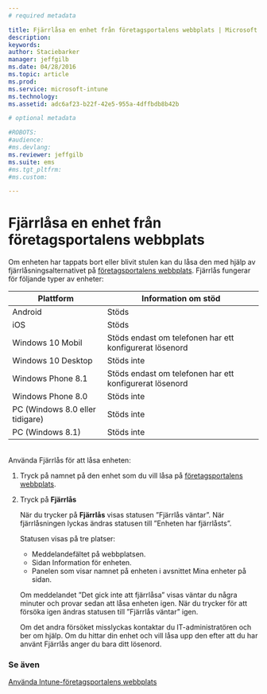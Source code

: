 ```yaml
---
# required metadata

title: Fjärrlåsa en enhet från företagsportalens webbplats | Microsoft Intune
description:
keywords:
author: Staciebarker
manager: jeffgilb
ms.date: 04/28/2016
ms.topic: article
ms.prod:
ms.service: microsoft-intune
ms.technology:
ms.assetid: adc6af23-b22f-42e5-955a-4dffbdb8b42b

# optional metadata

#ROBOTS:
#audience:
#ms.devlang:
ms.reviewer: jeffgilb
ms.suite: ems
#ms.tgt_pltfrm:
#ms.custom:

---
```



# Fjärrlåsa en enhet från företagsportalens webbplats

Om enheten har tappats bort eller blivit stulen kan du låsa den med hjälp av fjärrlåsningsalternativet på [företagsportalens webbplats](http://portal.manage.microsoft.com). Fjärrlås fungerar för följande typer av enheter:

Plattform  |Information om stöd  
---------|---------
Android | Stöds       
iOS | Stöds
Windows 10 Mobil | Stöds endast om telefonen har ett konfigurerat lösenord     
Windows 10 Desktop | Stöds inte  
Windows Phone 8.1 | Stöds endast om telefonen har ett konfigurerat lösenord
Windows Phone 8.0 | Stöds inte
PC (Windows 8.0 eller tidigare) | Stöds inte       
PC (Windows 8.1) | Stöds inte

</br>
Använda Fjärrlås för att låsa enheten:

1.  Tryck på namnet på den enhet som du vill låsa på [företagsportalens webbplats](http://portal.manage.microsoft.com).

2.  Tryck på **Fjärrlås**

    När du trycker på **Fjärrlås** visas statusen ”Fjärrlås väntar”.  När fjärrlåsningen lyckas ändras statusen till ”Enheten har fjärrlåsts”.

    Statusen visas på tre platser:

    * Meddelandefältet på webbplatsen. 
    * Sidan Information för enheten.
    * Panelen som visar namnet på enheten i avsnittet Mina enheter på sidan.

    Om meddelandet ”Det gick inte att fjärrlåsa” visas väntar du några minuter och provar sedan att låsa enheten igen. När du trycker för att försöka igen ändras statusen till ”Fjärrlås väntar” igen. 

    Om det andra försöket misslyckas kontaktar du IT-administratören och ber om hjälp. Om du hittar din enhet och vill låsa upp den efter att du har använt Fjärrlås anger du bara ditt lösenord.


### Se även
[Använda Intune-företagsportalens webbplats](using-the-intune-company-portal-website.md)

<!--HONumber=May16_HO2-->


